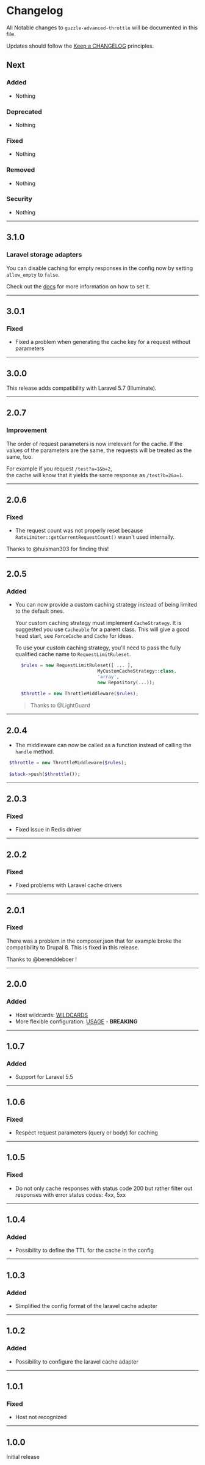 # Changelog

All Notable changes to `guzzle-advanced-throttle` will be documented in this file.

Updates should follow the [Keep a CHANGELOG](http://keepachangelog.com/) principles.

## Next

### Added
- Nothing

### Deprecated
- Nothing

### Fixed
- Nothing

### Removed
- Nothing

### Security
- Nothing

----------

## 3.1.0

### Laravel storage adapters

You can disable caching for empty responses in the config now by setting `allow_empty` to `false`.

Check out the [docs](https://github.com/hamburgscleanest/guzzle-advanced-throttle#laravel-drivers) for more information on how to set it.

----------

## 3.0.1

### Fixed
- Fixed a problem when generating the cache key for a request without parameters

----------

## 3.0.0

This release adds compatibility with Laravel 5.7 (Illuminate).

----------

## 2.0.7

### Improvement
The order of request parameters is now irrelevant for the cache.
If the values of the parameters are the same, the requests will be treated as the same, too.

For example if you request `/test?a=1&b=2`,  
the cache will know that it yields the same response as `/test?b=2&a=1`.

----------

## 2.0.6

### Fixed
- The request count was not properly reset because `RateLimiter::getCurrentRequestCount()` wasn't used internally.

Thanks to @huisman303 for finding this!

----------

## 2.0.5

### Added
- You can now provide a custom caching strategy instead of being limited to the default ones.
  
  Your custom caching strategy must implement `CacheStrategy`.
  It is suggested you use `Cacheable` for a parent class.
  This will give a good head start, see `ForceCache` and `Cache` for ideas.

  To use your custom caching strategy, you'll need to pass the fully qualified cache name to `RequestLimitRuleset`.

  ```php
    $rules = new RequestLimitRuleset([ ... ], 
                                MyCustomCacheStrategy::class, 
                                'array', 
                                new Repository(...));
                                
    $throttle = new ThrottleMiddleware($rules);                                
  ```
  
  > Thanks to @LightGuard

----------

## 2.0.4
- The middleware can now be called as a function instead of calling the `handle` method. 

``` php
 $throttle = new ThrottleMiddleware($rules);
 
 $stack->push($throttle());
```
 
---------- 

## 2.0.3

### Fixed
- Fixed issue in Redis driver 

----------

## 2.0.2

### Fixed
- Fixed problems with Laravel cache drivers

----------


## 2.0.1

### Fixed
There was a problem in the composer.json that for example broke the compatibility to Drupal 8. This is fixed in this release. 

Thanks to @berenddeboer !

----------

## 2.0.0

### Added
- Host wildcards: [WILDCARDS](README.md#wildcards)
- More flexible configuration: [USAGE](README.md#usage) - **BREAKING**

----------

## 1.0.7

### Added

- Support for Laravel 5.5
----------

## 1.0.6

### Fixed

- Respect request parameters (query or body) for caching

----------

## 1.0.5

### Fixed

- Do not only cache responses with status code 200 but rather filter out responses with error status codes: 4xx, 5xx

----------

## 1.0.4

### Added
- Possibility to define the TTL for the cache in the config 

----------

## 1.0.3

### Added
- Simplified the config format of the laravel cache adapter

----------

## 1.0.2

### Added
- Possibility to configure the laravel cache adapter

----------

## 1.0.1 

### Fixed
- Host not recognized

----------

## 1.0.0

Initial release
